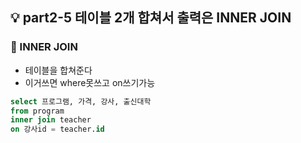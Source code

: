## 💡 part2-5 테이블 2개 합쳐서 출력은 INNER JOIN

### 🔹 INNER JOIN

- 테이블을 합쳐준다
- 이거쓰면 where못쓰고 on쓰기가능

```sql
select 프로그램, 가격, 강사, 출신대학
from program
inner join teacher
on 강사id = teacher.id
```
